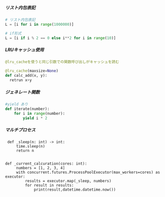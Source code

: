 ##### リスト内包表記

``` python
# リスト内包表記
L = [i for i in range(1000000)]

# if形式
L = [i if i % 2 == 0 else i**2 for i in range(10)]
```

##### LRUキャッシュ使用

``` python
@lru_cacheを使うと同じ引数での関数呼び出しがキャッシュを読む

@lru_cache(maxsize=None)
def calc_add(x, y):
  retrun x+y
```

##### ジェネレート関数

``` python
#yield あり
def iterate(number):
    for i in range(number):
        yield i * 2
```

##### マルチプロセス

```
 def _sleep(n: int) -> int:
     time.sleep(n)
     return n


def _current_calcuration(cores: int):
     numbers = [1, 2, 3, 4]
     with concurrent.futures.ProcessPoolExecutor(max_workers=cores) as executor:
         results = executor.map(_sleep, numbers)
         for result in results:
             print(result,datetime.datetime.now())
```
